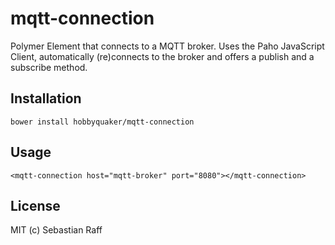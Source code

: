 # mqtt-connection

Polymer Element that connects to a MQTT broker. Uses the Paho JavaScript Client, automatically (re)connects to the
broker and offers a publish and a subscribe method.


## Installation

`bower install hobbyquaker/mqtt-connection`


## Usage

`<mqtt-connection host="mqtt-broker" port="8080"></mqtt-connection>`


## License

MIT (c) Sebastian Raff
